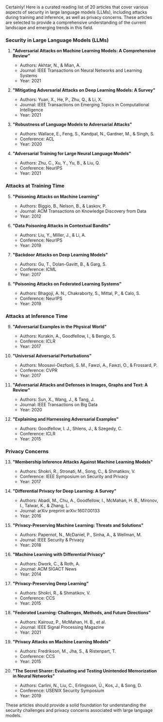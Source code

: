 Certainly! Here is a curated reading list of 20 articles that cover various aspects of security in large language models (LLMs), including attacks during training and inference, as well as privacy concerns. These articles are selected to provide a comprehensive understanding of the current landscape and emerging trends in this field.

### Security in Large Language Models (LLMs)

1. **"Adversarial Attacks on Machine Learning Models: A Comprehensive Review"**
   - Authors: Akhtar, N., & Mian, A.
   - Journal: IEEE Transactions on Neural Networks and Learning Systems
   - Year: 2021

2. **"Mitigating Adversarial Attacks on Deep Learning Models: A Survey"**
   - Authors: Yuan, X., He, P., Zhu, Q., & Li, X.
   - Journal: IEEE Transactions on Emerging Topics in Computational Intelligence
   - Year: 2021

3. **"Robustness of Language Models to Adversarial Attacks"**
   - Authors: Wallace, E., Feng, S., Kandpal, N., Gardner, M., & Singh, S.
   - Conference: ACL
   - Year: 2020

4. **"Adversarial Training for Large Neural Language Models"**
   - Authors: Zhu, C., Xu, Y., Yu, B., & Liu, Q.
   - Conference: NeurIPS
   - Year: 2021

### Attacks at Training Time

5. **"Poisoning Attacks on Machine Learning"**
   - Authors: Biggio, B., Nelson, B., & Laskov, P.
   - Journal: ACM Transactions on Knowledge Discovery from Data
   - Year: 2012

6. **"Data Poisoning Attacks in Contextual Bandits"**
   - Authors: Liu, Y., Miller, J., & Li, A.
   - Conference: NeurIPS
   - Year: 2019

7. **"Backdoor Attacks on Deep Learning Models"**
   - Authors: Gu, T., Dolan-Gavitt, B., & Garg, S.
   - Conference: ICML
   - Year: 2017

8. **"Poisoning Attacks on Federated Learning Systems"**
   - Authors: Bhagoji, A. N., Chakraborty, S., Mittal, P., & Calo, S.
   - Conference: NeurIPS
   - Year: 2019

### Attacks at Inference Time

9. **"Adversarial Examples in the Physical World"**
   - Authors: Kurakin, A., Goodfellow, I., & Bengio, S.
   - Conference: ICLR
   - Year: 2017

10. **"Universal Adversarial Perturbations"**
    - Authors: Moosavi-Dezfooli, S. M., Fawzi, A., Fawzi, O., & Frossard, P.
    - Conference: CVPR
    - Year: 2017

11. **"Adversarial Attacks and Defenses in Images, Graphs and Text: A Review"**
    - Authors: Sun, X., Wang, J., & Tang, J.
    - Journal: IEEE Transactions on Big Data
    - Year: 2020

12. **"Explaining and Harnessing Adversarial Examples"**
    - Authors: Goodfellow, I. J., Shlens, J., & Szegedy, C.
    - Conference: ICLR
    - Year: 2015

### Privacy Concerns

13. **"Membership Inference Attacks Against Machine Learning Models"**
    - Authors: Shokri, R., Stronati, M., Song, C., & Shmatikov, V.
    - Conference: IEEE Symposium on Security and Privacy
    - Year: 2017

14. **"Differential Privacy for Deep Learning: A Survey"**
    - Authors: Abadi, M., Chu, A., Goodfellow, I., McMahan, H. B., Mironov, I., Talwar, K., & Zhang, L.
    - Journal: arXiv preprint arXiv:1607.00133
    - Year: 2016

15. **"Privacy-Preserving Machine Learning: Threats and Solutions"**
    - Authors: Papernot, N., McDaniel, P., Sinha, A., & Wellman, M.
    - Journal: IEEE Security & Privacy
    - Year: 2018

16. **"Machine Learning with Differential Privacy"**
    - Authors: Dwork, C., & Roth, A.
    - Journal: ACM SIGACT News
    - Year: 2014

17. **"Privacy-Preserving Deep Learning"**
    - Authors: Shokri, R., & Shmatikov, V.
    - Conference: CCS
    - Year: 2015

18. **"Federated Learning: Challenges, Methods, and Future Directions"**
    - Authors: Kairouz, P., McMahan, H. B., et al.
    - Journal: IEEE Signal Processing Magazine
    - Year: 2021

19. **"Privacy Attacks on Machine Learning Models"**
    - Authors: Fredrikson, M., Jha, S., & Ristenpart, T.
    - Conference: CCS
    - Year: 2015

20. **"The Secret Sharer: Evaluating and Testing Unintended Memorization in Neural Networks"**
    - Authors: Carlini, N., Liu, C., Erlingsson, Ú., Kos, J., & Song, D.
    - Conference: USENIX Security Symposium
    - Year: 2019

These articles should provide a solid foundation for understanding the security challenges and privacy concerns associated with large language models.